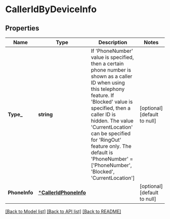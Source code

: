 # CallerIdByDeviceInfo

## Properties
Name | Type | Description | Notes
------------ | ------------- | ------------- | -------------
**Type_** | **string** | If &#39;PhoneNumber&#39; value is specified, then a certain phone number is shown as a caller ID when using this telephony feature. If &#39;Blocked&#39; value is specified, then a caller ID is hidden. The value &#39;CurrentLocation&#39; can be specified for &#39;RingOut&#39; feature only. The default is &#39;PhoneNumber&#39; &#x3D; [&#39;PhoneNumber&#39;, &#39;Blocked&#39;, &#39;CurrentLocation&#39;] | [optional] [default to null]
**PhoneInfo** | [***CallerIdPhoneInfo**](CallerIdPhoneInfo.md) |  | [optional] [default to null]

[[Back to Model list]](../README.md#documentation-for-models) [[Back to API list]](../README.md#documentation-for-api-endpoints) [[Back to README]](../README.md)


